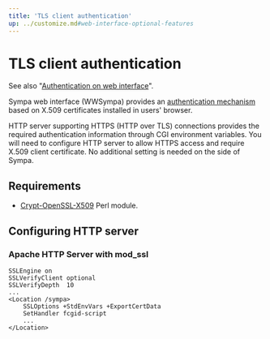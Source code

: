 ```yaml
---
title: 'TLS client authentication'
up: ../customize.md#web-interface-optional-features
---
```


TLS client authentication
=========================

See also "[Authentication on web interface](authentication-web.md)".

Sympa web interface (WWSympa) provides an
[authentication mechanism](authentication-web.md#authentication-mechanisms)
based on X.509 certificates installed in users' browser.

HTTP server supporting HTTPS (HTTP over TLS) connections provides the
required authentication information through CGI environment variables. You
will need to configure HTTP server to allow HTTPS access and require X.509
client certificate.  No additional setting is needed on the side of Sympa.

Requirements
------------

  - [Crypt-OpenSSL-X509](https://metacpan.org/release/Crypt-OpenSSL-X509)
    Perl module.

Configuring HTTP server
-----------------------

### Apache HTTP Server with mod_ssl

``` code
SSLEngine on
SSLVerifyClient optional
SSLVerifyDepth  10
...
<Location /sympa>
    SSLOptions +StdEnvVars +ExportCertData
    SetHandler fcgid-script
    ...
</Location>
```

